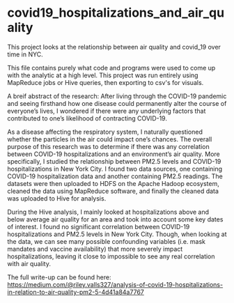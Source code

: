 # covid19_hospitalizations_and_air_quality
This project looks at the relationship between air quality and covid_19 over time in NYC.


This file contains purely what code and programs were used to come up with the analytic at 
a high level. This project was run entirely using MapReduce jobs or Hive queries, then exporting
to csv's for visuals.

A breif abstract of the research:
After living through the COVID-19 pandemic and seeing firsthand how one disease could permanently 
alter the course of everyone’s lives, I wondered if there were any underlying factors that contributed
to one’s likelihood of contracting COVID-19.

As a disease affecting the respiratory system, I naturally questioned whether the particles in the air 
could impact one’s chances. The overall purpose of this research was to determine if there was any 
correlation between COVID-19 hospitalizations and an environment’s air quality. More specifically, 
I studied the relationship between PM2.5 levels and COVID-19 hospitalizations in New York City. I found
two data sources, one containing COVID-19 hospitalization data and another containing PM2.5 readings. 
The datasets were then uploaded to HDFS on the Apache Hadoop ecosystem, cleaned the data using MapReduce 
software, and finally the cleaned data was uploaded to Hive for analysis.

During the Hive analysis, I mainly looked at hospitalizations above and below average air quality for an 
area and took into account some key dates of interest. I found no significant correlation between COVID-19 
hospitalizations and PM2.5 levels in New York City. Though, when looking at the data, we can see many 
possible confounding variables (i.e. mask mandates and vaccine availability) that more severely impact 
hospitalizations, leaving it close to impossible to see any real correlation with air quality.


The full write-up can be found here:
https://medium.com/@riley.valls327/analysis-of-covid-19-hospitalizations-in-relation-to-air-quality-pm2-5-4d41a84a7767
